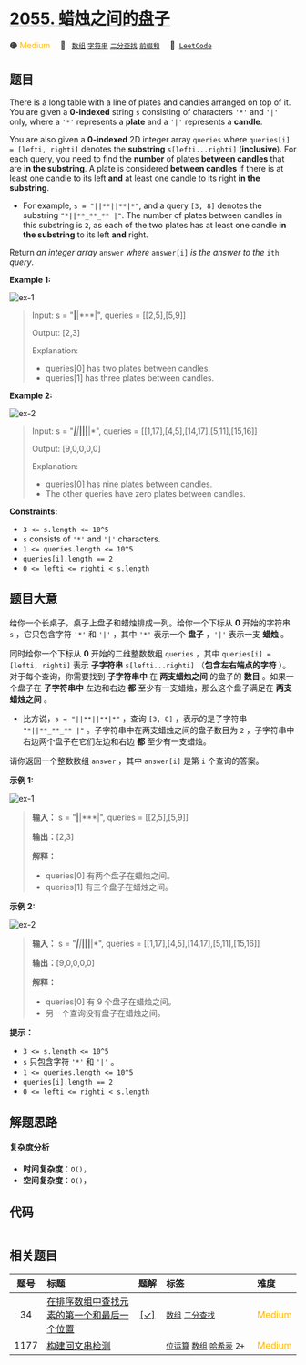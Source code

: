 # [2055. 蜡烛之间的盘子](https://leetcode.com/problems/plates-between-candles)

🟠 <font color=#ffb800>Medium</font>&emsp; 🔖&ensp; [`数组`](/leetcode/outline/tag/array.md) [`字符串`](/leetcode/outline/tag/string.md) [`二分查找`](/leetcode/outline/tag/binary-search.md) [`前缀和`](/leetcode/outline/tag/prefix-sum.md)&emsp; 🔗&ensp;[`LeetCode`](https://leetcode.com/problems/plates-between-candles)

## 题目

There is a long table with a line of plates and candles arranged on top of it.
You are given a **0-indexed** string `s` consisting of characters `'*'` and
`'|'` only, where a `'*'` represents a **plate** and a `'|'` represents a
**candle**.

You are also given a **0-indexed** 2D integer array `queries` where
`queries[i] = [lefti, righti]` denotes the **substring** `s[lefti...righti]`
(**inclusive**). For each query, you need to find the **number** of plates
**between candles** that are **in the substring**. A plate is considered
**between candles** if there is at least one candle to its left **and** at
least one candle to its right **in the substring**.

  * For example, `s = "||**||**|*"`, and a query `[3, 8]` denotes the substring `"*||**_**_** |"`. The number of plates between candles in this substring is `2`, as each of the two plates has at least one candle **in the substring** to its left **and** right.

Return _an integer array_ `answer` _where_ `answer[i]` _is the answer to the_
`ith` _query_.



**Example 1:**

![ex-1](https://assets.leetcode.com/uploads/2021/10/04/ex-1.png)

> Input: s = "**|**|***|", queries = [[2,5],[5,9]]
> 
> Output: [2,3]
> 
> Explanation:
> - queries[0] has two plates between candles.
> - queries[1] has three plates between candles.

**Example 2:**

![ex-2](https://assets.leetcode.com/uploads/2021/10/04/ex-2.png)

> Input: s = "***|**|*****|**||**|*", queries = [[1,17],[4,5],[14,17],[5,11],[15,16]]
> 
> Output: [9,0,0,0,0]
> 
> Explanation:
> - queries[0] has nine plates between candles.
> - The other queries have zero plates between candles.

**Constraints:**

  * `3 <= s.length <= 10^5`
  * `s` consists of `'*'` and `'|'` characters.
  * `1 <= queries.length <= 10^5`
  * `queries[i].length == 2`
  * `0 <= lefti <= righti < s.length`


## 题目大意

给你一个长桌子，桌子上盘子和蜡烛排成一列。给你一个下标从 **0**  开始的字符串 `s` ，它只包含字符 `'*'` 和 `'|'` ，其中 `'*'`
表示一个 **盘子**  ，`'|'` 表示一支 **蜡烛**  。

同时给你一个下标从 **0**  开始的二维整数数组 `queries` ，其中 `queries[i] = [lefti, righti]` 表示
**子字符串**  `s[lefti...righti]` （**包含左右端点的字符** ）。对于每个查询，你需要找到 **子字符串中**  在
**两支蜡烛之间**  的盘子的 **数目**  。如果一个盘子在 **子字符串中**  左边和右边 **都**  至少有一支蜡烛，那么这个盘子满足在
**两支蜡烛之间**  。

  * 比方说，`s = "||**||**|*"` ，查询 `[3, 8]` ，表示的是子字符串 `"*||**_**_** |"` 。子字符串中在两支蜡烛之间的盘子数目为 `2` ，子字符串中右边两个盘子在它们左边和右边 **都** 至少有一支蜡烛。

请你返回一个整数数组 `answer` ，其中 `answer[i]` 是第 `i` 个查询的答案。



**示例 1:**

![ex-1](https://assets.leetcode.com/uploads/2021/10/04/ex-1.png)

> 
> 
> 
> 
> 
> **输入：** s = "**|**|***|", queries = [[2,5],[5,9]]
> 
> **输出：**[2,3]
> 
> **解释：**
> - queries[0] 有两个盘子在蜡烛之间。
> - queries[1] 有三个盘子在蜡烛之间。
> 
> 

**示例 2:**

![ex-2](https://assets.leetcode.com/uploads/2021/10/04/ex-2.png)

> 
> 
> 
> 
> 
> **输入：** s = "***|**|*****|**||**|*", queries = [[1,17],[4,5],[14,17],[5,11],[15,16]]
> 
> **输出：**[9,0,0,0,0]
> 
> **解释：**
> - queries[0] 有 9 个盘子在蜡烛之间。
> - 另一个查询没有盘子在蜡烛之间。
> 
> 



**提示：**

  * `3 <= s.length <= 10^5`
  * `s` 只包含字符 `'*'` 和 `'|'` 。
  * `1 <= queries.length <= 10^5`
  * `queries[i].length == 2`
  * `0 <= lefti <= righti < s.length`


## 解题思路

#### 复杂度分析

- **时间复杂度**：`O()`，
- **空间复杂度**：`O()`，

## 代码

```javascript

```

## 相关题目

<!-- prettier-ignore -->
| 题号 | 标题 | 题解 | 标签 | 难度 |
| :------: | :------ | :------: | :------ | :------ |
| 34 | [在排序数组中查找元素的第一个和最后一个位置](https://leetcode.com/problems/find-first-and-last-position-of-element-in-sorted-array) | [[✓]](/leetcode/problem/0034.md) |  [`数组`](/leetcode/outline/tag/array.md) [`二分查找`](/leetcode/outline/tag/binary-search.md) | <font color=#ffb800>Medium</font> |
| 1177 | [构建回文串检测](https://leetcode.com/problems/can-make-palindrome-from-substring) |  |  [`位运算`](/leetcode/outline/tag/bit-manipulation.md) [`数组`](/leetcode/outline/tag/array.md) [`哈希表`](/leetcode/outline/tag/hash-table.md) `2+` | <font color=#ffb800>Medium</font> |

<style>
.blue {
    background-color: #096dd9;
    padding: 0.25rem 0.5rem;
    margin: 0;
    font-size: 0.85em;
    border-radius: 3px;
    color: white;
    font-weight: 500;
}
table th:first-of-type { width: 10%; }
table th:nth-of-type(2) { width: 35%; }
table th:nth-of-type(3) { width: 10%; }
table th:nth-of-type(4) { width: 35%; }
table th:nth-of-type(5) { width: 10%; }
</style>

